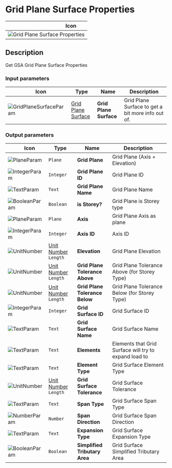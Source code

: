 # Grid Plane Surface Properties
<!--- This file has been auto-generated, do not change it manually! Edit the generator here: https://github.com/arup-group/GSA-Grasshopper/tree/main/DocsGeneration --->

|<img width="150"/> Icon |
| ----------- |
|![Grid Plane Surface Properties](./images/GridPlaneSurfaceProperties.png) |

## Description

Get GSA Grid Plane Surface Properties

### Input parameters

|<img width="20"/> Icon |<img width="200"/> Type |<img width="200"/> Name |<img width="1000"/> Description |
| ----------- | ----------- | ----------- | ----------- |
|![GridPlaneSurfaceParam](./images/GridPlaneSurfaceParam.png) |[Grid Plane Surface](gsagh-grid-plane-surface-parameter.md) |**Grid Plane Surface** |Grid Plane Surface to get a bit more info out of. |

### Output parameters

|<img width="20"/> Icon |<img width="200"/> Type |<img width="200"/> Name |<img width="1000"/> Description |
| ----------- | ----------- | ----------- | ----------- |
|![PlaneParam](./images/PlaneParam.png) |`Plane` |**Grid Plane** |Grid Plane (Axis + Elevation) |
|![IntegerParam](./images/IntegerParam.png) |`Integer` |**Grid Plane ID** |Grid Plane ID |
|![TextParam](./images/TextParam.png) |`Text` |**Grid Plane Name** |Grid Plane Name |
|![BooleanParam](./images/BooleanParam.png) |`Boolean` |**is Storey?** |Grid Plane is Storey type |
|![PlaneParam](./images/PlaneParam.png) |`Plane` |**Axis** |Grid Plane Axis as plane |
|![IntegerParam](./images/IntegerParam.png) |`Integer` |**Axis ID** |Axis ID |
|![UnitNumber](./images/UnitParam.png) |[Unit Number](gsagh-unitnumber-parameter.md)  ` Length ` |**Elevation** |Grid Plane Elevation |
|![UnitNumber](./images/UnitParam.png) |[Unit Number](gsagh-unitnumber-parameter.md)  ` Length ` |**Grid Plane Tolerance Above** |Grid Plane Tolerance Above (for Storey Type) |
|![UnitNumber](./images/UnitParam.png) |[Unit Number](gsagh-unitnumber-parameter.md)  ` Length ` |**Grid Plane Tolerance Below** |Grid Plane Tolerance Below (for Storey Type) |
|![IntegerParam](./images/IntegerParam.png) |`Integer` |**Grid Surface ID** |Grid Surface ID |
|![TextParam](./images/TextParam.png) |`Text` |**Grid Surface Name** |Grid Surface Name |
|![TextParam](./images/TextParam.png) |`Text` |**Elements** |Elements that Grid Surface will try to expand load to |
|![TextParam](./images/TextParam.png) |`Text` |**Element Type** |Grid Surface Element Type |
|![UnitNumber](./images/UnitParam.png) |[Unit Number](gsagh-unitnumber-parameter.md)  ` Length ` |**Grid Surface Tolerance** |Grid Surface Tolerance |
|![TextParam](./images/TextParam.png) |`Text` |**Span Type** |Grid Surface Span Type |
|![NumberParam](./images/NumberParam.png) |`Number` |**Span Direction** |Grid Surface Span Direction |
|![TextParam](./images/TextParam.png) |`Text` |**Expansion Type** |Grid Surface Expansion Type |
|![BooleanParam](./images/BooleanParam.png) |`Boolean` |**Simplified Tributary Area** |Grid Surface Simplified Tributary Area |


